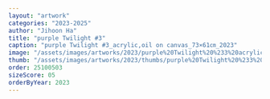 ```yaml
---
layout: "artwork"
categories: "2023-2025"
author: "Jihoon Ha"
title: "purple Twilight #3"
caption: "purple Twilight #3_acrylic,oil on canvas_73×61㎝_2023"
image: "/assets/images/artworks/2023/purple%20Twilight%20%233%20acrylic%2Coil%20on%20canvas%2073x61cm%202023.jpg"
thumb: "/assets/images/artworks/2023/thumbs/purple%20Twilight%20%233%20acrylic%2Coil%20on%20canvas%2073x61cm%202023.jpg"
order: 25100503
sizeScore: 05
orderByYear: 2023
---
```

